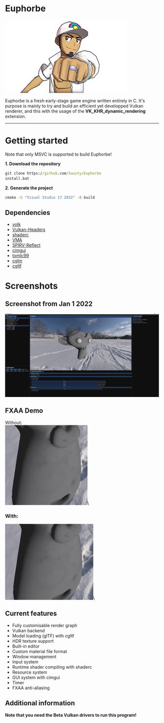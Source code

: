 # Euphorbe

![Euphorbe](.github/logo.png)

Euphorbe is a fresh early-stage game engine written entirely in C.
It's purpose is mainly to try and build an efficient yet developped Vulkan renderer, and this with the usage of the **VK_KHR_dynamic_rendering** extension.
***

# Getting started

Note that only MSVC is supported to build Euphorbe!

**1. Download the repository**
```bat
git clone https://github.com/Sausty/Euphorbe
install.bat
```

**2. Generate the project**
```bat
cmake -G "Visual Studio 17 2022" -B build
```

## Dependencies

- [volk](https://github.com/zeux/volk)
- [Vulkan-Headers](https://github.com/KhronosGroup/Vulkan-Headers)
- [shaderc](https://github.com/google/shaderc)
- [VMA](https://github.com/GPUOpen-LibrariesAndSDKs/VulkanMemoryAllocator)
- [SPIRV-Reflect](https://github.com/KhronosGroup/SPIRV-Reflect)
- [cimgui](https://github.com/Sausty/cimgui)
- [tomlc99](https://github.com/cktan/tomlc99)
- [cglm](https://github.com/recp/cglm)
- [cgltf](https://github.com/jkuhlmann/cgltf)

# Screenshots

## Screenshot from Jan 1 2022
![Jan 1 2022](.github/1jan2022.PNG)


## FXAA Demo
Without:\
![Without FXAA](.github/no_fxaa.PNG)\
### With:
![With FXAA](.github/fxaa.PNG)\

## Current features

- Fully customisable render graph
- Vulkan backend
- Model loading (glTF) with cgltf
- HDR texture support
- Built-in editor
- Custom material file format
- Window management
- Input system
- Runtime shader compiling with shaderc
- Resource system
- GUI system with cimgui
- Timer
- FXAA anti-aliasing

## Additional information

**Note that you need the Beta Vulkan drivers to run this program!**
